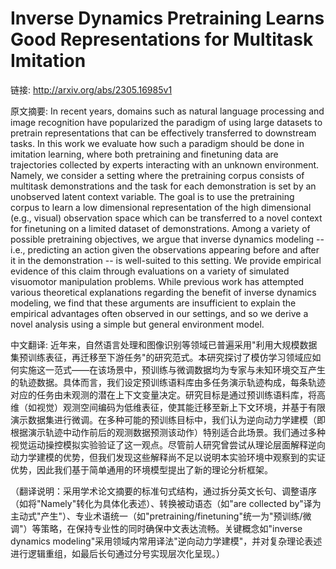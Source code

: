 # Inverse Dynamics Pretraining Learns Good Representations for Multitask Imitation

链接: http://arxiv.org/abs/2305.16985v1

原文摘要:
In recent years, domains such as natural language processing and image
recognition have popularized the paradigm of using large datasets to pretrain
representations that can be effectively transferred to downstream tasks. In
this work we evaluate how such a paradigm should be done in imitation learning,
where both pretraining and finetuning data are trajectories collected by
experts interacting with an unknown environment. Namely, we consider a setting
where the pretraining corpus consists of multitask demonstrations and the task
for each demonstration is set by an unobserved latent context variable. The
goal is to use the pretraining corpus to learn a low dimensional representation
of the high dimensional (e.g., visual) observation space which can be
transferred to a novel context for finetuning on a limited dataset of
demonstrations. Among a variety of possible pretraining objectives, we argue
that inverse dynamics modeling -- i.e., predicting an action given the
observations appearing before and after it in the demonstration -- is
well-suited to this setting. We provide empirical evidence of this claim
through evaluations on a variety of simulated visuomotor manipulation problems.
While previous work has attempted various theoretical explanations regarding
the benefit of inverse dynamics modeling, we find that these arguments are
insufficient to explain the empirical advantages often observed in our
settings, and so we derive a novel analysis using a simple but general
environment model.

中文翻译:
近年来，自然语言处理和图像识别等领域已普遍采用"利用大规模数据集预训练表征，再迁移至下游任务"的研究范式。本研究探讨了模仿学习领域应如何实施这一范式——在该场景中，预训练与微调数据均为专家与未知环境交互产生的轨迹数据。具体而言，我们设定预训练语料库由多任务演示轨迹构成，每条轨迹对应的任务由未观测的潜在上下文变量决定。研究目标是通过预训练语料库，将高维（如视觉）观测空间编码为低维表征，使其能迁移至新上下文环境，并基于有限演示数据集进行微调。在多种可能的预训练目标中，我们认为逆向动力学建模（即根据演示轨迹中动作前后的观测数据预测该动作）特别适合此场景。我们通过多种视觉运动操控模拟实验验证了这一观点。尽管前人研究曾尝试从理论层面解释逆向动力学建模的优势，但我们发现这些解释尚不足以说明本实验环境中观察到的实证优势，因此我们基于简单通用的环境模型提出了新的理论分析框架。

（翻译说明：采用学术论文摘要的标准句式结构，通过拆分英文长句、调整语序（如将"Namely"转化为具体化表述）、转换被动语态（如"are collected by"译为主动式"产生"）、专业术语统一（如"pretraining/finetuning"统一为"预训练/微调"）等策略，在保持专业性的同时确保中文表达流畅。关键概念如"inverse dynamics modeling"采用领域内常用译法"逆向动力学建模"，并对复杂理论表述进行逻辑重组，如最后长句通过分号实现层次化呈现。）
